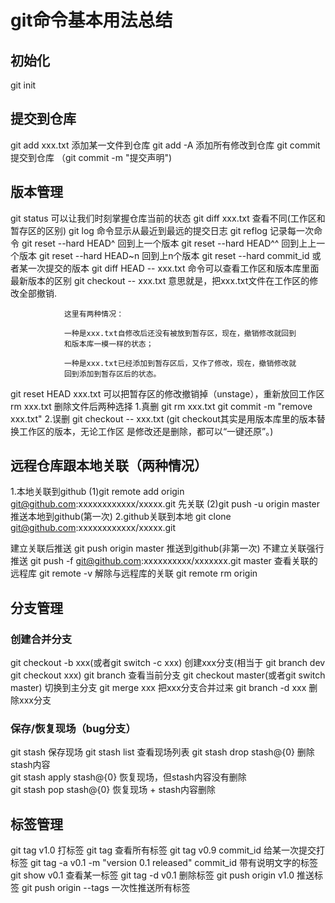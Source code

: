 # git命令基本用法总结
## 初始化
git init
## 提交到仓库
git add xxx.txt 添加某一文件到仓库
git add -A 添加所有修改到仓库
git commit 提交到仓库  （git commit -m "提交声明")
## 版本管理
git status 可以让我们时刻掌握仓库当前的状态
git diff xxx.txt  查看不同(工作区和暂存区的区别)
git log 命令显示从最近到最远的提交日志
git reflog 记录每一次命令
git reset --hard HEAD^ 回到上一个版本
git reset --hard HEAD^^ 回到上上一个版本
git reset --hard HEAD~n 回到上n个版本
git reset --hard commit_id 或者某一次提交的版本
git diff HEAD -- xxx.txt  命令可以查看工作区和版本库里面最新版本的区别
git checkout -- xxx.txt 意思就是，把xxx.txt文件在工作区的修改全部撤销.

                这里有两种情况：

                一种是xxx.txt自修改后还没有被放到暂存区，现在，撤销修改就回到
                和版本库一模一样的状态；

                一种是xxx.txt已经添加到暂存区后，又作了修改，现在，撤销修改就
                回到添加到暂存区后的状态。
git reset HEAD xxx.txt  可以把暂存区的修改撤销掉（unstage），重新放回工作区
rm xxx.txt 删除文件后两种选择
                1.真删   git rm xxx.txt     git commit -m "remove xxx.txt"
                2.误删   git checkout -- xxx.txt
                (git checkout其实是用版本库里的版本替换工作区的版本，无论工作区
                是修改还是删除，都可以“一键还原”。)


## 远程仓库跟本地关联（两种情况）
1.本地关联到github
        (1)git remote add origin git@github.com:xxxxxxxxxxxx/xxxxx.git 先关联
        (2)git push -u origin master   推送本地到github(第一次)
2.github关联到本地
        git clone git@github.com:xxxxxxxxxxxx/xxxxx.git



建立关联后推送
git push origin master    推送到github(非第一次)
不建立关联强行推送
git push -f git@github.com:xxxxxxxxxx/xxxxxxx.git master
查看关联的远程库
git remote -v
解除与远程库的关联
git remote rm origin

## 分支管理

### 创建合并分支
git checkout -b xxx(或者git switch -c xxx) 创建xxx分支(相当于  git branch dev    git checkout xxx)
git branch 查看当前分支
git checkout master(或者git switch master) 切换到主分支
git merge xxx  把xxx分支合并过来
git branch -d xxx   删除xxx分支

### 保存/恢复现场（bug分支）
git stash 保存现场
git stash list  查看现场列表
git stash drop stash@{0}     删除stash内容    
git stash apply stash@{0}    恢复现场，但stash内容没有删除  
git stash pop stash@{0}      恢复现场 + stash内容删除  


## 标签管理
git tag v1.0  打标签
git tag   查看所有标签
git tag v0.9 commit_id 给某一次提交打标签
git tag -a v0.1 -m "version 0.1 released" commit_id   带有说明文字的标签
git show v0.1   查看某一标签
git tag -d v0.1 删除标签
git push origin v1.0  推送标签
git push origin --tags   一次性推送所有标签
